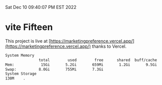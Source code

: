 Sat Dec 10 09:40:07 PM EST 2022

# vite Fifteen


This project is live at [https://marketingpreference.vercel.app/](https://marketingpreference.vercel.app/) thanks to Vercel.

```bash
System Memory
               total        used        free      shared  buff/cache   available
Mem:            15Gi       5.2Gi       659Mi       1.2Gi       9.5Gi       8.6Gi
Swap:          8.0Gi       755Mi       7.3Gi
System Storage
130M	.
```
```bash
